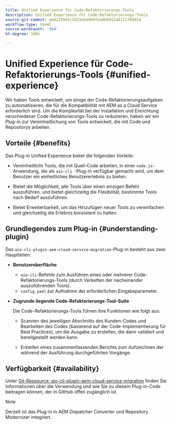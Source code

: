 ```yaml
---
title: Unified Experience für Code-Refaktorierungs-Tools
description: Unified Experience für Code-Refaktorierungs-Tools
source-git-commit: a6d225943c5d23ebd960fda0b0912a81f1f80014
workflow-type: tm+mt
source-wordcount: '264'
ht-degree: 100%

---
```


# Unified Experience für Code-Refaktorierungs-Tools {#unified-experience}

Wir haben Tools entwickelt, um einige der Code-Refaktorierungsaufgaben zu automatisieren, die für die Kompatibilität mit AEM as a Cloud Service erforderlich sind. Um die Komplexität bei der Installation und Einrichtung verschiedener Code-Refaktorierungs-Tools zu reduzieren, haben wir ein Plug-in zur Vereinheitlichung von Tools entwickelt, die mit Code und Repositorys arbeiten.

## Vorteile {#benefits}

Das Plug-in Unified Experience bietet die folgenden Vorteile:

* Vereinheitlicht Tools, die mit Quell-Code arbeiten, in einer `node.js`-Anwendung, die als `aio-cli `-Plug-in verfügbar gemacht wird, um dem Benutzer ein einheitliches Benutzererlebnis zu bieten.

* Bietet die Möglichkeit, alle Tools über einen einzigen Befehl auszuführen, und bietet gleichzeitig die Flexibilität, bestimmte Tools nach Bedarf auszuführen.

* Bietet Erweiterbarkeit, um das Hinzufügen neuer Tools zu vereinfachen und gleichzeitig die Erlebnis konsistent zu halten.

## Grundlegendes zum Plug-in {#understanding-plugin}

Das `aio-cli-plugin-aem-cloud-service-migration`-Plug-in besteht aus zwei Hauptteilen:

* **Benutzeroberfläche**

   * `aio-cli`-Befehle zum Ausführen eines oder mehrerer Code-Refaktorierungs-Tools (durch Verketten der nacheinander auszuführenden Tools).
   * `config.yaml` zur Aufnahme der erforderlichen Eingabeparameter.

* **Zugrunde liegende Code-Refaktorierungs-Tool-Suite**

   Die Code-Refaktorierungs-Tools führen ihre Funktionen wie folgt aus:

   * Scannen des jeweiligen Abschnitts des Kunden-Codes und Bearbeiten des Codes (basierend auf der Code-Implementierung für Best Practices), um die Ausgabe zu erstellen, die dann validiert und bereitgestellt werden kann.

   * Erstellen eines zusammenfassenden Berichts zum Aufzeichnen der während der Ausführung durchgeführten Vorgänge.

## Verfügbarkeit {#availability}

Unter [Git-Ressource: aio-cli-plugin-aem-cloud-service-migration](https://github.com/adobe/aio-cli-plugin-aem-cloud-service-migration) finden Sie Informationen über die Verwendung und wie Sie zu diesem Plug-in-Code beitragen können, der in GitHub offen zugänglich ist.

>[!NOTE]
>Derzeit ist das Plug-in in AEM Dispatcher Converter und Repository Modernizer integriert.
